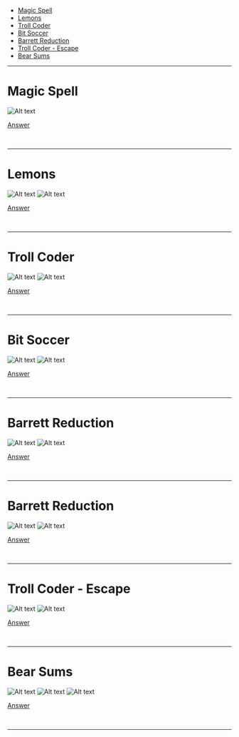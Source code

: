 - [Magic Spell](#Magic-Spell)
- [Lemons](#Lemons)
- [Troll Coder](#Troll-Coder)
- [Bit Soccer](#Bit-Soccer)
- [Barrett Reduction](#Barrett-Reduction)
- [Troll Coder - Escape](#Troll-Coder---Escape)
- [Bear Sums](#Bear-Sums)

<hr>

# Magic Spell

![Alt text](Images/Magic%20Spell.png)

[Answer](Codes/magicspell.py)

<br/><hr>

# Lemons

![Alt text](Images/Lemons%201.png)
![Alt text](Images/Lemons%202.png)

[Answer](Codes/lemons.py)

<br/><hr>

# Troll Coder

![Alt text](Images/Troll%20Coder%201.png)
![Alt text](Images/Troll%20Coder%202.png)

[Answer](Codes/trollcoder.py)

<br/><hr>

# Bit Soccer

![Alt text](Images/Bit%20Soccer%201.png)
![Alt text](Images/Bit%20Soccer%202.png)

[Answer](Codes/bitsoccer.py)

<br/><hr>

# Barrett Reduction

![Alt text](Images/Barrett%20Reduction%201.png)
![Alt text](Images/Barrett%20Reduction%202.png)

[Answer](Codes/barrettreduction.py)

<br/><hr>

# Barrett Reduction

![Alt text](Images/Barrett%20Reduction%201.png)
![Alt text](Images/Barrett%20Reduction%202.png)

[Answer](Codes/barrettreduction.py)

<br/><hr>

# Troll Coder - Escape

![Alt text](Images/Troll%20Coder%20-%20Escape%201.png)
![Alt text](Images/Troll%20Coder%20-%20Escape%202.png)

[Answer](Codes/escape.py)

<br/><hr>

# Bear Sums

![Alt text](Images/Bear%20Sums%201.png)
![Alt text](Images/Bear%20Sums%202.png)
![Alt text](Images/Bear%20Sums%203.png)

[Answer](Codes/bearsums.py)

<br/><hr>